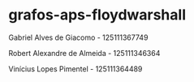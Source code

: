 # grafos-aps-floydwarshall

Gabriel Alves de Giacomo - 125111367749

Robert Alexandre de Almeida - 125111346364

Vinícius Lopes Pimentel - 125111364489

